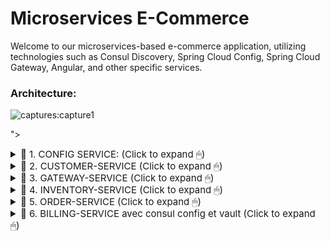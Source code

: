 <h1>Microservices E-Commerce</h1>
<p>Welcome to our microservices-based e-commerce application, utilizing technologies such as Consul Discovery, Spring Cloud Config, Spring Cloud Gateway, Angular, and other specific services.</p>
<h3>Architecture:</h3>
<img src="<img width="822" alt="captures:capture1" src="https://github.com/rifaielarbi/web_sr/assets/153360442/b79c3db7-dd96-4c91-8646-18428da5530f">

"></img>
<details>
<summary style="font-size:15px;cursor:pointer">📌 1. CONFIG SERVICE: (Click to expand 🖱)</summary>
        <h5>Consul registered services:</h5>
    <img src="captures/all-registered.jpg"></img>


</details>

<details>
<summary style="font-size:15px;cursor:pointer">📌 2. CUSTOMER-SERVICE (Click to expand 🖱)</summary>
        <h5>Entity Customer</h5>


```javascript
@Entity
@Data @NoArgsConstructor @AllArgsConstructor @Builder
public class Customer {
        @Id @GeneratedValue(strategy = GenerationType.IDENTITY)
        private Long id;
        private String name;
        private String email;
}
```

<h5>Repository CustomerRepository</h5>

```javascript
@RepositoryRestResource
public interface CustomerRepository extends JpaRepository<Customer, Long> {
}
```

<h5>Données de test</h5>

```javascript
@Bean
CommandLineRunner start(CustomerRepository customerRepository){
        return args -> {
                customerRepository.saveAll(List.of(
                        Customer.builder().name("Mohamed").email("med@gmail.com").build(),
                        Customer.builder().name("Hassan").email("hasan@gmail.com").build(),
                        Customer.builder().name("IMane").email("imane@gmail.com").build()
                ));
                customerRepository.findAll().forEach(System.out::println);
        };
}
```
<h5>Customer service Test</h5>
<img src="captures/customer-service-test.jpg" width="700">
</details>
<details>
<summary style="font-size:15px;cursor:pointer">📌 3. GATEWAY-SERVICE (Click to expand 🖱)</summary>
        <h5>Bean de configuration</h5>
        <img src="captures/gateway-bean.jpg" width="700">
        <h5>Configuration de la Gateway</h5>
        <img src="captures/gateway-properties.jpg" width="700">
        <h5>Test de la gateway</h5>
        <img src="captures/order-service-full-order.jpg" width="700">
        </details>

<details>
        <summary style="font-size:15px;cursor:pointer">📌 4. INVENTORY-SERVICE (Click to expand 🖱)</summary>
<h5>Entity Product</h5>

```javascript
@Entity
@Data @NoArgsConstructor @AllArgsConstructor @Builder
public class Product {
        @Id @GeneratedValue(strategy = GenerationType.IDENTITY)
        private Long id;
        private String name;
        private double price;
        private int quantity;
}
```

<h5>Repository ProductRepository</h5>

```javascript
@RepositoryRestResource
public interface ProductRepository extends JpaRepository<Product, Long> {
}

```

<h5>Données de test</h5>


```javascript
@Bean
CommandLineRunner start(ProductRepository productRepository)
{
        return args -> {
                Random
                random = new Random();
                for (int i = 1;
                i < 10;
                i++
        )
                {
                        productRepository.saveAll(List.of(
                                Product.builder()
                                        .name("Laptop " + i)
                                        .price(1200 + Math.random() * 10000)
                                        .quantity(1 + random.nextInt(200)).build()
                        ));
                }

        };
}
```

<h5>Test de l'inventory service</h5>
        <img src="captures/inventory-test-.jpg" width="700">
        </details>

<details>
        <summary style="font-size:15px;cursor:pointer">📌 5. ORDER-SERVICE (Click to expand 🖱)</summary>
        <h5>Entity Order</h5>

```javascript
@Entity
@Table(name="orders")
@Data @NoArgsConstructor @AllArgsConstructor @Builder
public class Order {
    @Id @GeneratedValue(strategy = GenerationType.IDENTITY)
    private Long id;
    private Date createdAt;
    private OrderStatus status;
    private Long customerId;
    @Transient
    private Customer customer;
    @OneToMany(mappedBy = "order")
    private List<ProductItem> productItems;

    public double getTotal(){
        double somme=0;
        for(ProductItem pi:productItems){
            somme+=pi.getAmount();
        }
        return somme;
    }
}
```
<h5>Entity ProductItem</h5>

```javascript
@Entity
@Data @NoArgsConstructor @AllArgsConstructor @Builder
public class ProductItem {
    @Id @GeneratedValue(strategy = GenerationType.IDENTITY)
    private Long id;
    private Long productId;
    @Transient
    private Product product;
    private double price;
    private int quantity;
    private double discount;
    @ManyToOne
    @JsonProperty(access = JsonProperty.Access.WRITE_ONLY)
    private Order order;
    public double getAmount(){
        return price*quantity*(1-discount);
    }
}
```
<h5>Customer Model</h5>

```javascript
@Data
public class Customer {
    private Long id;
    private String name;
    private String email;
}
```

<h5>Product Model</h5>

```javascript
@Data
public class Product {
    private Long id;
    private String name;
    private double price;
    private int quantity;
}
```

<h5>Repository OrderRepository</h5>

```javascript
@RepositoryRestResource
public interface OrderRepository extends JpaRepository<Order, Long> {
    @RestResource(path = "/byCustomerId")
    List<Order> findByCustomerId(@Param("customerId") Long customerId);
}
```
<h5>Customer Rest Client</h5>

```javascript
@FeignClient(name = "customer-service")
public interface CustomerRestClientService {
@GetMapping("/customers/{id}?projection=fullCustomer")
    public Customer customerById(@PathVariable Long id);
@GetMapping("/customers?projection=fullCustomer")
    public PagedModel<Customer> allCustomers();
}
```
<h5>Inventory Rest Client</h5>

```javascript
@FeignClient(name = "inventory-service")
public interface InventoryRestClientService {
    @GetMapping("/products/{id}?projection=fullProduct")
    public Product productById(@PathVariable Long id);
    @GetMapping("/products?projection=fullProduct")
    public PagedModel<Product> allProducts();
}
```
<h5>Configuration</h5>
<img src="captures/open-feign-config.jpg" width="700">
<h5>fullOrder</h5>

```javascript
@GetMapping("/fullOrder/{id}")
public Order getOrder(@PathVariable Long id){
    Order order=orderRepository.findById(id).get();
    Customer customer=customerRestClientService.customerById(order.getCustomerId());
    order.setCustomer(customer);
    order.getProductItems().forEach(pi->{
        Product product=inventoryRestClientService.productById(pi.getProductId());
        pi.setProduct(product);
    });
    return order;
}
```

<img src="captures/order-service-full-order.jpg" width="700">
        </details>
        <details>
        <summary style="font-size:15px;cursor:pointer">📌 6. BILLING-SERVICE avec consul config et vault (Click to expand 🖱)</summary>
        <h5>Dependencies</h5>

```javascript
<dependency>
    <groupId>org.springframework.cloud</groupId>
    <artifactId>spring-cloud-starter-consul-config</artifactId>
</dependency>
<dependency>
    <groupId>org.springframework.cloud</groupId>
    <artifactId>spring-cloud-starter-consul-discovery</artifactId>
</dependency>
<dependency>
    <groupId>org.springframework.cloud</groupId>
    <artifactId>spring-cloud-starter-vault-config</artifactId>
</dependency>
```
<h5>Consul config</h5>
<img src="captures/token-key-value.jpg" width="700">
<h5>Controlleur de test</h5>

```javascript
@RestController
public class ConsulConfigRestController {
    @Autowired
    private MyConsulConfig myConsulConfig;
    @Autowired
    private MyVaultConfig myVaultConfig;
    @Value("${token.accessTokenTimeout}")
    private long accessTokenTimeout;
    @Value("${token.refreshTokenTimeout}")
    private long refreshTokenTimeout;
}
``` 
<h5>Avec class de configuration</h5>

```java
@RestController
public class ConsulConfigRestController {
    @Autowired
    private MyConsulConfig myConsulConfig;
    @Autowired
    private MyVaultConfig myVaultConfig;
    //@Value("${token.accessTokenTimeout}")
    //private long accessTokenTimeout;
    //@Value("${token.refreshTokenTimeout}")
    //private long refreshTokenTimeout;
    @GetMapping("/myConfig")
    public Map<String,Object> myConfig(){
        return Map.of("consulConfig",myConsulConfig, "vaultConfig",myVaultConfig);
    }
}
```


